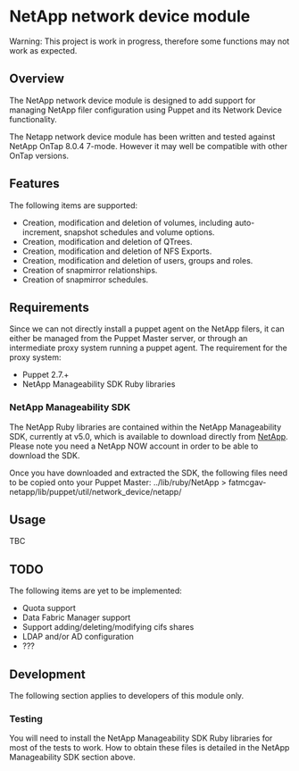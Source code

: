 # NetApp network device module
Warning: This project is work in progress, therefore some functions may not work as expected. 

## Overview 
The NetApp network device module is designed to add support for managing NetApp filer configuration using Puppet and its Network Device functionality.

The Netapp network device module has been written and tested against NetApp OnTap 8.0.4 7-mode. 
However it may well be compatible with other OnTap versions. 

## Features
The following items are supported:
* Creation, modification and deletion of volumes, including auto-increment, snapshot schedules and volume options.
* Creation, modification and deletion of QTrees. 
* Creation, modification and deletion of NFS Exports. 
* Creation, modification and deletion of users, groups and roles. 
* Creation of snapmirror relationships. 
* Creation of snapmirror schedules. 

## Requirements
Since we can not directly install a puppet agent on the NetApp filers, it can either be managed from the Puppet Master server, 
or through an intermediate proxy system running a puppet agent. The requirement for the proxy system:

* Puppet 2.7.+
* NetApp Manageability SDK Ruby libraries

### NetApp Manageability SDK
The NetApp Ruby libraries are contained within the NetApp Manageability SDK, currently at v5.0, which is available to download directly from [NetApp](http://support.netapp.com/NOW/cgi-bin/software?product=NetApp+Manageability+SDK&platform=All+Platforms). 
Please note you need a NetApp NOW account in order to be able to download the SDK.  

Once you have downloaded and extracted the SDK, the following files need to be copied onto your Puppet Master:
../lib/ruby/NetApp > fatmcgav-netapp/lib/puppet/util/network_device/netapp/

## Usage

TBC

## TODO
The following items are yet to be implemented:

* Quota support
* Data Fabric Manager support
* Support adding/deleting/modifying cifs shares
* LDAP and/or AD configuration
* ???

## Development

The following section applies to developers of this module only.

### Testing

You will need to install the NetApp Manageability SDK Ruby libraries for most of the tests to work.
How to obtain these files is detailed in the NetApp Manageability SDK section above. 